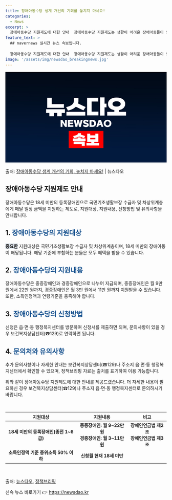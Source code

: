 ```yaml
---
title: 장애아동수당 생계 개선의 기회를 놓치지 마세요!
categories:
  - News
excerpt: >
  장애아동수당 지원제도에 대한 안내  장애아동수당 지원제도는 생활이 어려운 장애아동들이 안정적으로 생활할 수 …
feature_text: >
  ## navernews 실시간 뉴스 속보입니다.

  장애아동수당 지원제도에 대한 안내  장애아동수당 지원제도는 생활이 어려운 장애아동들이 안정적으로 생활할 수 …
image: '/assets/img/newsdao_breakingnews.jpg'
---
```


![뉴스다오 속보](/assets/img/newsdao_breakingnews.jpg)

<p>출처: <a href="https://newsdao.kr/4566" rel="dofollow">장애아동수당 생계 개선의 기회, 놓치지 마세요!</a> | 뉴스다오</p>

<h2 data-ke-size="size26">장애아동수당 지원제도 안내</h2>
장애아동수당은 18세 미만의 등록장애인으로 국민기초생활보장 수급자 및 차상위계층에게 매달 일정 금액을 지원하는 제도로, 지원대상, 지원내용, 신청방법 및 유의사항을 안내합니다.

<h2 data-ke-size="size24">1. <span style="color: #1a5490;">장애아동수당의 지원대상</span></h2>
<b><span style="background-color: #21538527;">중요한</span></b> 지원대상은 국민기초생활보장 수급자 및 차상위계층이며, 18세 미만의 장애아동이 해당됩니다. 해당 기준에 부합하는 분들은 모두 혜택을 받을 수 있습니다.

<h2 data-ke-size="size24">2. <span style="color: #1a5490;">장애아동수당의 지원내용</span></h2>
장애아동수당은 중증장애인과 경증장애인으로 나누어 지급되며, 중증장애인은 월 9만 원에서 22만 원까지, 경증장애인은 월 3만 원에서 11만 원까지 지원받을 수 있습니다. 또한, 소득인정액과 연령기준을 충족해야 합니다.

<h2 data-ke-size="size24">3. <span style="color: #1a5490;">장애아동수당의 신청방법</span></h2>
신청은 읍·면·동 행정복지센터를 방문하여 신청서를 제출하면 되며, 문의사항이 있을 경우 보건복지상담센터(☎129)로 연락하면 됩니다.

<h2 data-ke-size="size24">4. <span style="color: #1a5490;">문의처와 유의사항</span></h2>
추가 문의사항이나 자세한 안내는 보건복지상담센터(☎129)나 주소지 읍·면·동 행정복지센터에서 확인할 수 있으며, 정책브리핑 자료는 출처를 표기하여 이용 가능합니다.

위와 같이 장애아동수당 지원제도에 대한 안내를 제공드렸습니다. 더 자세한 내용이 필요하신 경우 보건복지상담센터(☎129)나 주소지 읍·면·동 행정복지센터로 문의하시기 바랍니다.

<p data-ke-size="size16">&nbsp;</p>

<table>
<thead>
<tr>
<th scope="col">지원대상</th>
<th scope="col">지원내용</th>
<th scope="col">비고</th>
</tr>
</thead>
<tbody>
<tr>
<td style="text-align: center; height: 17px;"><b>18세 미만의 등록장애인(종전 1~6급)</b></td>
<td style="text-align: center; height: 17px;"><b>중증장애인: 월 9~22만 원<br>경증장애인: 월 3~11만 원</b></td>
<td style="text-align: center; height: 17px;"><b>장애인연금법 제2조<br>장애인연금법 제3조</b></td>
</tr>
<tr>
<td style="text-align: center; height: 17px;"><b>소득인정액 기준 중위소득 50% 이하</b></td>
<td style="text-align: center; height: 17px;"><b>신청월 현재 18세 미만</b></td>
<td style="text-align: center; height: 17px;">&nbsp;</td>
</tr>
</tbody>
</table>

<p data-ke-size="size16">&nbsp;</p>

출처: <a href="https://newsdao.kr/4566">뉴스다오</a>, <a href="https://www.korea.kr">정책브리핑</a> 

신속 뉴스 바로가기 👉 <a href="https://newsdao.kr" rel="dofollow">https://newsdao.kr</a>


